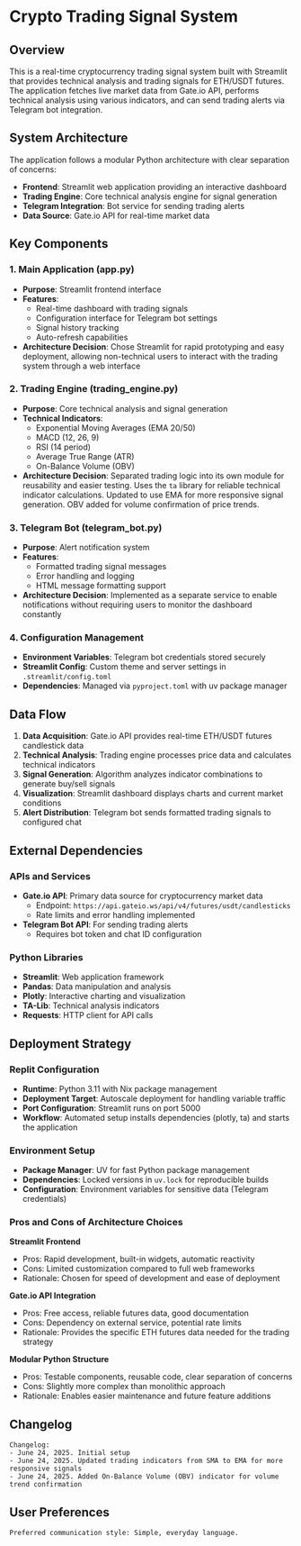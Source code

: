 # Crypto Trading Signal System

## Overview

This is a real-time cryptocurrency trading signal system built with Streamlit that provides technical analysis and trading signals for ETH/USDT futures. The application fetches live market data from Gate.io API, performs technical analysis using various indicators, and can send trading alerts via Telegram bot integration.

## System Architecture

The application follows a modular Python architecture with clear separation of concerns:

- **Frontend**: Streamlit web application providing an interactive dashboard
- **Trading Engine**: Core technical analysis engine for signal generation
- **Telegram Integration**: Bot service for sending trading alerts
- **Data Source**: Gate.io API for real-time market data

## Key Components

### 1. Main Application (app.py)
- **Purpose**: Streamlit frontend interface
- **Features**: 
  - Real-time dashboard with trading signals
  - Configuration interface for Telegram bot settings
  - Signal history tracking
  - Auto-refresh capabilities
- **Architecture Decision**: Chose Streamlit for rapid prototyping and easy deployment, allowing non-technical users to interact with the trading system through a web interface

### 2. Trading Engine (trading_engine.py)
- **Purpose**: Core technical analysis and signal generation
- **Technical Indicators**:
  - Exponential Moving Averages (EMA 20/50)
  - MACD (12, 26, 9)
  - RSI (14 period)
  - Average True Range (ATR)
  - On-Balance Volume (OBV)
- **Architecture Decision**: Separated trading logic into its own module for reusability and easier testing. Uses the `ta` library for reliable technical indicator calculations. Updated to use EMA for more responsive signal generation. OBV added for volume confirmation of price trends.

### 3. Telegram Bot (telegram_bot.py)
- **Purpose**: Alert notification system
- **Features**:
  - Formatted trading signal messages
  - Error handling and logging
  - HTML message formatting support
- **Architecture Decision**: Implemented as a separate service to enable notifications without requiring users to monitor the dashboard constantly

### 4. Configuration Management
- **Environment Variables**: Telegram bot credentials stored securely
- **Streamlit Config**: Custom theme and server settings in `.streamlit/config.toml`
- **Dependencies**: Managed via `pyproject.toml` with uv package manager

## Data Flow

1. **Data Acquisition**: Gate.io API provides real-time ETH/USDT futures candlestick data
2. **Technical Analysis**: Trading engine processes price data and calculates technical indicators
3. **Signal Generation**: Algorithm analyzes indicator combinations to generate buy/sell signals
4. **Visualization**: Streamlit dashboard displays charts and current market conditions
5. **Alert Distribution**: Telegram bot sends formatted trading signals to configured chat

## External Dependencies

### APIs and Services
- **Gate.io API**: Primary data source for cryptocurrency market data
  - Endpoint: `https://api.gateio.ws/api/v4/futures/usdt/candlesticks`
  - Rate limits and error handling implemented
- **Telegram Bot API**: For sending trading alerts
  - Requires bot token and chat ID configuration

### Python Libraries
- **Streamlit**: Web application framework
- **Pandas**: Data manipulation and analysis
- **Plotly**: Interactive charting and visualization
- **TA-Lib**: Technical analysis indicators
- **Requests**: HTTP client for API calls

## Deployment Strategy

### Replit Configuration
- **Runtime**: Python 3.11 with Nix package management
- **Deployment Target**: Autoscale deployment for handling variable traffic
- **Port Configuration**: Streamlit runs on port 5000
- **Workflow**: Automated setup installs dependencies (plotly, ta) and starts the application

### Environment Setup
- **Package Manager**: UV for fast Python package management
- **Dependencies**: Locked versions in `uv.lock` for reproducible builds
- **Configuration**: Environment variables for sensitive data (Telegram credentials)

### Pros and Cons of Architecture Choices

**Streamlit Frontend**
- Pros: Rapid development, built-in widgets, automatic reactivity
- Cons: Limited customization compared to full web frameworks
- Rationale: Chosen for speed of development and ease of deployment

**Gate.io API Integration**
- Pros: Free access, reliable futures data, good documentation
- Cons: Dependency on external service, potential rate limits
- Rationale: Provides the specific ETH futures data needed for the trading strategy

**Modular Python Structure**
- Pros: Testable components, reusable code, clear separation of concerns
- Cons: Slightly more complex than monolithic approach
- Rationale: Enables easier maintenance and future feature additions

## Changelog

```
Changelog:
- June 24, 2025. Initial setup
- June 24, 2025. Updated trading indicators from SMA to EMA for more responsive signals
- June 24, 2025. Added On-Balance Volume (OBV) indicator for volume trend confirmation
```

## User Preferences

```
Preferred communication style: Simple, everyday language.
```

